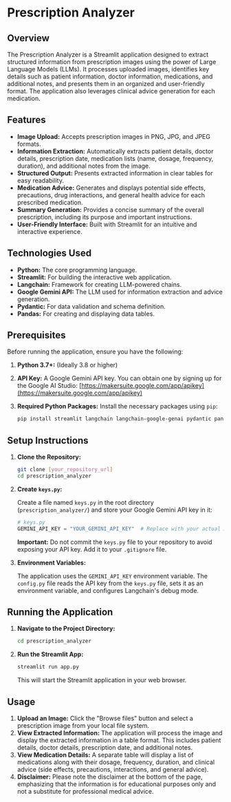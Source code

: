 <!-- Kaggle Dataset: https://www.kaggle.com/datasets/mehaksingal/illegible-medical-prescription-images-dataset -->



# Prescription Analyzer

## Overview

The Prescription Analyzer is a Streamlit application designed to extract structured information from prescription images using the power of Large Language Models (LLMs). It processes uploaded images, identifies key details such as patient information, doctor information, medications, and additional notes, and presents them in an organized and user-friendly format. The application also leverages clinical advice generation for each medication.

## Features

*   **Image Upload:** Accepts prescription images in PNG, JPG, and JPEG formats.
*   **Information Extraction:** Automatically extracts patient details, doctor details, prescription date, medication lists (name, dosage, frequency, duration), and additional notes from the image.
*   **Structured Output:** Presents extracted information in clear tables for easy readability.
*   **Medication Advice:** Generates and displays potential side effects, precautions, drug interactions, and general health advice for each prescribed medication.
*   **Summary Generation:** Provides a concise summary of the overall prescription, including its purpose and important instructions.
*   **User-Friendly Interface:** Built with Streamlit for an intuitive and interactive experience.

## Technologies Used

*   **Python:** The core programming language.
*   **Streamlit:** For building the interactive web application.
*   **Langchain:** Framework for creating LLM-powered chains.
*   **Google Gemini API:** The LLM used for information extraction and advice generation.
*   **Pydantic:** For data validation and schema definition.
*   **Pandas:** For creating and displaying data tables.

## Prerequisites

Before running the application, ensure you have the following:

1.  **Python 3.7+:**  (Ideally 3.8 or higher)
2.  **API Key:** A Google Gemini API key. You can obtain one by signing up for the Google AI Studio: [https://makersuite.google.com/app/apikey](https://makersuite.google.com/app/apikey)
3.  **Required Python Packages:** Install the necessary packages using `pip`:

    ```bash
    pip install streamlit langchain langchain-google-genai pydantic pandas python-dotenv
    ```

## Setup Instructions

1.  **Clone the Repository:**

    ```bash
    git clone [your_repository_url]
    cd prescription_analyzer
    ```

2.  **Create `keys.py`:**

    Create a file named `keys.py` in the root directory (`prescription_analyzer/`) and store your Google Gemini API key in it:

    ```python
    # keys.py
    GEMINI_API_KEY = "YOUR_GEMINI_API_KEY"  # Replace with your actual API key
    ```

    **Important:**  Do not commit the `keys.py` file to your repository to avoid exposing your API key.  Add it to your `.gitignore` file.

3.  **Environment Variables:**

    The application uses the `GEMINI_API_KEY` environment variable. The `config.py` file reads the API key from the `keys.py` file, sets it as an environment variable, and configures Langchain's debug mode.

## Running the Application

1.  **Navigate to the Project Directory:**

    ```bash
    cd prescription_analyzer
    ```

2.  **Run the Streamlit App:**

    ```bash
    streamlit run app.py
    ```

    This will start the Streamlit application in your web browser.

## Usage

1.  **Upload an Image:** Click the "Browse files" button and select a prescription image from your local file system.
2.  **View Extracted Information:** The application will process the image and display the extracted information in a table format.  This includes patient details, doctor details, prescription date, and additional notes.
3.  **View Medication Details:**  A separate table will display a list of medications along with their dosage, frequency, duration, and clinical advice (side effects, precautions, interactions, and general advice).
4.  **Disclaimer:**  Please note the disclaimer at the bottom of the page, emphasizing that the information is for educational purposes only and not a substitute for professional medical advice.

